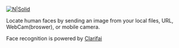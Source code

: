 [![N|Solid](https://i.imgur.com/jOVXhAo.png)](https://aquaductape.github.io/facify/)

Locate human faces by sending an image from your local files, URL, WebCam(broswer), or mobile camera.

Face recognition is powered by [Clarifai](https://clarifai.com)
